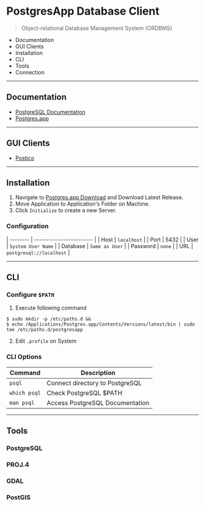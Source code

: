 # PostgresApp Database Client

> Object-relational Database Management System (ORDBMS)

* Documentation
* GUI Clients
* Installation
* CLI
* Tools
* Connection

---

## Documentation

* [PostgreSQL Documentation](https://www.postgresql.org/docs/current/index.html)
* [Postgres.app](https://postgresapp.com/)

---

## GUI Clients

* [Postico](https://eggerapps.at/postico/)

---

## Installation

1. Navigate to [Postgres.app Download](https://postgresapp.com/downloads.html) and Download Latest Release.
2. Move Application to Application's Folder on Machine.
3. Click `Initialize` to create a new Server.

### Configuration

| -------- | ------------------------ |
| Host     | `localhost`              |
| Port     | 5432                     |
| User     | `System User Name`       |
| Database | `Same as User`           |
| Password | `none`                   |
| URL      | `postgresql://localhost` |

---

## CLI

### Configure `$PATH`

1. Execute following command
```
$ sudo mkdir -p /etc/paths.d &&
$ echo /Applications/Postgres.app/Contents/Versions/latest/bin | sudo tee /etc/paths.d/postgresapp
```

2. Edit `.profile` on System

### CLI Options

| Command      | Description                     |
| ------------ | ------------------------------- |
| `psql`       | Connect directory to PostgreSQL |
| `which psql` | Check PostgreSQL $PATH          |
| `man psql`   | Access PostgreSQL Documentation |

---

## Tools

### PostgreSQL

### PROJ.4

### GDAL

### PostGIS
